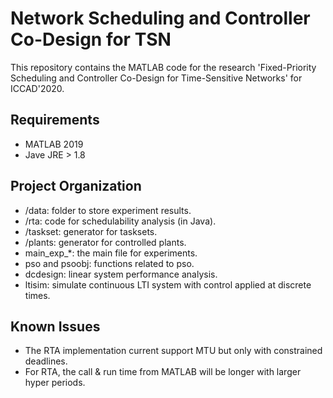 # Network Scheduling and Controller Co-Design for TSN

This repository contains the MATLAB code for the research 'Fixed-Priority Scheduling and Controller Co-Design for Time-Sensitive Networks' for ICCAD'2020.



## Requirements

- MATLAB 2019
- Jave JRE > 1.8



## Project Organization

- /data: folder to store experiment results.
- /rta: code for schedulability analysis (in Java).
- /taskset: generator for tasksets.
- /plants: generator for controlled plants.
- main_exp_*: the main file for experiments.
- pso and psoobj: functions related to pso.
- dcdesign: linear system performance analysis.
- ltisim: simulate continuous LTI system with control applied at discrete times.



## Known Issues

- The RTA implementation current support MTU but only with constrained deadlines.
- For RTA, the call & run time from MATLAB will be longer with larger hyper periods.
